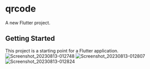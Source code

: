 # qrcode

A new Flutter project.

## Getting Started

This project is a starting point for a Flutter application.
![Screenshot_20230813-012748](https://github.com/mhsumon7/QrCodeReader/assets/74013982/4ace43e5-d22a-4de7-bc81-acb677a1d531)
![Screenshot_20230813-012807](https://github.com/mhsumon7/QrCodeReader/assets/74013982/b5f19203-73d5-42bd-99ea-626405f2d5a7)
![Screenshot_20230813-012824](https://github.com/mhsumon7/QrCodeReader/assets/74013982/bf5562e0-1c39-48bb-86cb-075ccf43b1f2)
